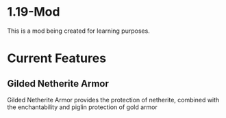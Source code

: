 # 1.19-Mod
This is a mod being created for learning purposes.

# Current Features

## Gilded Netherite Armor

Gilded Netherite Armor provides the protection of netherite, combined with the enchantability and piglin protection of gold armor
